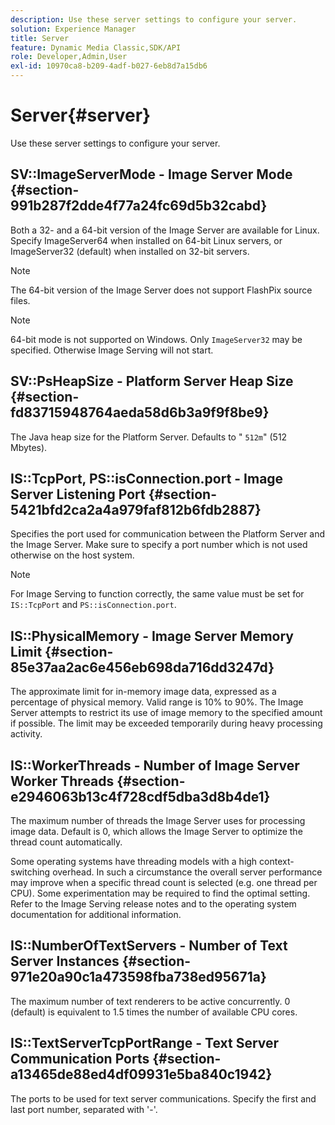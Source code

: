 ```yaml
---
description: Use these server settings to configure your server.
solution: Experience Manager
title: Server
feature: Dynamic Media Classic,SDK/API
role: Developer,Admin,User
exl-id: 10970ca8-b209-4adf-b027-6eb8d7a15db6
---
```

# Server{#server}

Use these server settings to configure your server.

## SV::ImageServerMode - Image Server Mode {#section-991b287f2dde4f77a24fc69d5b32cabd}

Both a 32- and a 64-bit version of the Image Server are available for Linux. Specify ImageServer64 when installed on 64-bit Linux servers, or ImageServer32 (default) when installed on 32-bit servers.

>[!NOTE]
>
>The 64-bit version of the Image Server does not support FlashPix source files.

>[!NOTE]
>
>64-bit mode is not supported on Windows. Only `ImageServer32` may be specified. Otherwise Image Serving will not start.

## SV::PsHeapSize - Platform Server Heap Size {#section-fd83715948764aeda58d6b3a9f9f8be9}

The Java heap size for the Platform Server. Defaults to " `512m`" (512 Mbytes).

## IS::TcpPort, PS::isConnection.port - Image Server Listening Port {#section-5421bfd2ca2a4a979faf812b6fdb2887}

Specifies the port used for communication between the Platform Server and the Image Server. Make sure to specify a port number which is not used otherwise on the host system.

>[!NOTE]
>
>For Image Serving to function correctly, the same value must be set for `IS::TcpPort` and `PS::isConnection.port`.

## IS::PhysicalMemory - Image Server Memory Limit {#section-85e37aa2ac6e456eb698da716dd3247d}

The approximate limit for in-memory image data, expressed as a percentage of physical memory. Valid range is 10% to 90%. The Image Server attempts to restrict its use of image memory to the specified amount if possible. The limit may be exceeded temporarily during heavy processing activity.

## IS::WorkerThreads - Number of Image Server Worker Threads {#section-e2946063b13c4f728cdf5dba3d8b4de1}

The maximum number of threads the Image Server uses for processing image data. Default is 0, which allows the Image Server to optimize the thread count automatically.

Some operating systems have threading models with a high context-switching overhead. In such a circumstance the overall server performance may improve when a specific thread count is selected (e.g. one thread per CPU). Some experimentation may be required to find the optimal setting. Refer to the Image Serving release notes and to the operating system documentation for additional information.

## IS::NumberOfTextServers - Number of Text Server Instances {#section-971e20a90c1a473598fba738ed95671a}

The maximum number of text renderers to be active concurrently. 0 (default) is equivalent to 1.5 times the number of available CPU cores.

## IS::TextServerTcpPortRange - Text Server Communication Ports {#section-a13465de88ed4df09931e5ba840c1942}

The ports to be used for text server communications. Specify the first and last port number, separated with '-'.
